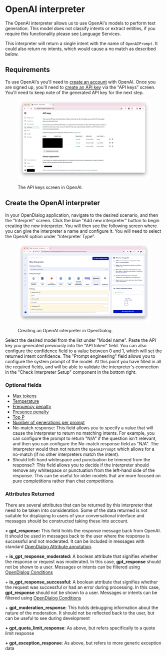 # OpenAI interpreter

The OpenAI interpreter allows us to use OpenAI's models to perform text generation. This model does not classify intents or extract entities, if you require this functionality please see Language Services.

This interpreter will return a single intent with the name of `OpenAIPrompt`. It could also return no intents, which would cause a no match as described below.

## Requirements

To use OpenAI's you'll need to [create an account](https://platform.openai.com/) with OpenAI. Once you are signed up, you'll need to [create an API key](https://platform.openai.com/api-keys) via the "API keys" screen. You'll need to keep note of the generated API key for the next step.

<figure><img src="../../.gitbook/assets/Screenshot 2024-01-09 at 09.56.45.png" alt=""><figcaption><p>The API keys screen in OpenAI.</p></figcaption></figure>

## Create the OpenAI interpreter

In your OpenDialog application, navigate to the desired scenario, and then the "Interpret" screen. Click the blue "Add new interpreter" button to begin creating the new interpreter. You will then see the following screen where you can give the interpreter a name and configure it. You will need to select the OpenAI option under "Interpreter Type".

<figure><img src="../../.gitbook/assets/Screenshot 2024-01-09 at 09.58.23.png" alt=""><figcaption><p>Creating an OpenAI interpreter in OpenDialog.</p></figcaption></figure>

Select the desired model from the list under "Model name". Paste the API key you generated previously into the "API token" field. You can also configure the confidence field to a value between 0 and 1, which will set the returned intent confidence. The "Prompt engineering" field allows you to configure the system prompt of the model. At this point you have filled in all the required fields, and will be able to validate the interpreter's connection in the "Check Interpreter Setup" component in the bottom right.

### Optional fields

* [Max tokens](https://platform.openai.com/docs/api-reference/chat/create#chat-create-max\_tokens)
* [Temperature](https://platform.openai.com/docs/api-reference/chat/create#chat-create-temperature)
* [Frequency penalty](https://platform.openai.com/docs/api-reference/chat/create#chat-create-frequency\_penalty)
* [Presence penalty](https://platform.openai.com/docs/api-reference/chat/create#chat-create-presence\_penalty)
* [Top P](https://platform.openai.com/docs/api-reference/chat/create#chat-create-top\_p)
* [Number of generations per prompt](https://platform.openai.com/docs/api-reference/chat/create#chat-create-n)
* No-match response: This field allows you to specify a value that will cause the interpreter to return no matching intents. For example, you can configure the prompt to return "N/A" if the question isn't relevant, and then you can configure the No-match response field as "N/A". The interpreter would then not return the `OpenAIPrompt` which allows for a no-match (if no other interpreters match the intent).
* Should left-hand whitespace and punctuation be trimmed from the response?: This field allows you to decide if the interpreter should remove any whitespace or punctuation from the left-hand side of the response. This can be useful for older models that are more focused on pure completitions rather than chat competitions.

### Attributes Returned

There are several attributes that can be returned by this interpreter that need to be taken into consideration. Some of the data returned is not suitable for displaying to users of your conversational interface and messages should be constructed taking these into account.

**+ gpt\_response:** This field holds the response message back from OpenAI. It should be used in messages back to the user where the response is successful and not moderated. It can be included in messages with standard [OpenDialog Attribute annotation](broken-reference).

\+ **is\_gpt\_response\_moderated:** A boolean attribute that signifies whether the response or request was moderated. In this case, **gpt\_response** should not be shown to a user. Messages or intents can be filtered using [OpenDialog Conditions](../conditions-and-operators.md)

\+ **is\_gpt\_response\_successful:** A boolean attribute that signifies whether the request was successful or had an error during processing. In this case, **gpt\_response** should not be shown to a user. Messages or intents can be filtered using [OpenDialog Conditions](../conditions-and-operators.md)

\+ **gpt\_moderation\_response**: This holds debugging information about the nature of the moderation. It should not be reflected back to the user, but can be useful to see during development

**+ gpt\_quota\_limit\_response**: As above,  but refers specifically to a quote limit response

**+ gpt\_exception\_response**: As above,  but refers to more generic exception data
